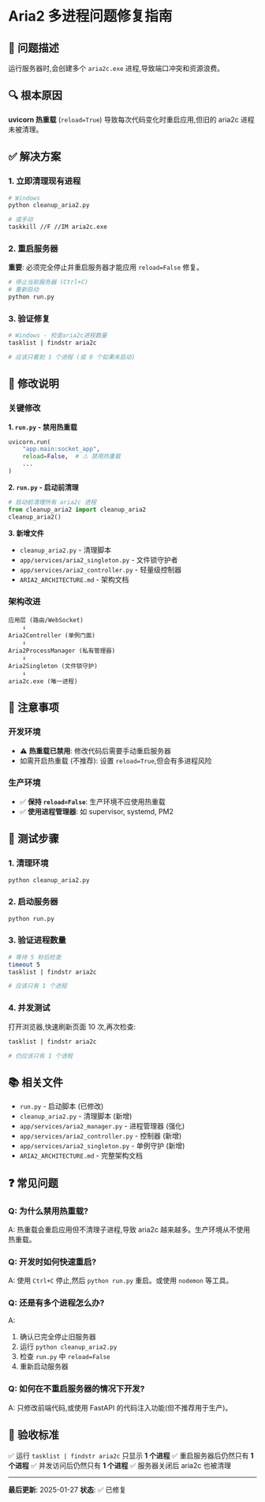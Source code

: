 # Aria2 多进程问题修复指南

## 🐛 问题描述

运行服务器时,会创建多个 `aria2c.exe` 进程,导致端口冲突和资源浪费。

## 🔍 根本原因

**uvicorn 热重载** (`reload=True`) 导致每次代码变化时重启应用,但旧的 aria2c 进程未被清理。

## ✅ 解决方案

### 1. 立即清理现有进程

```bash
# Windows
python cleanup_aria2.py

# 或手动
taskkill //F //IM aria2c.exe
```

### 2. 重启服务器

**重要**: 必须完全停止并重启服务器才能应用 `reload=False` 修复。

```bash
# 停止当前服务器 (Ctrl+C)
# 重新启动
python run.py
```

### 3. 验证修复

```bash
# Windows - 检查aria2c进程数量
tasklist | findstr aria2c

# 应该只看到 1 个进程 (或 0 个如果未启动)
```

## 📝 修改说明

### 关键修改

**1. `run.py` - 禁用热重载**
```python
uvicorn.run(
    "app.main:socket_app",
    reload=False,  # ⚠️ 禁用热重载
    ...
)
```

**2. `run.py` - 启动前清理**
```python
# 启动前清理所有 aria2c 进程
from cleanup_aria2 import cleanup_aria2
cleanup_aria2()
```

**3. 新增文件**
- `cleanup_aria2.py` - 清理脚本
- `app/services/aria2_singleton.py` - 文件锁守护者
- `app/services/aria2_controller.py` - 轻量级控制器
- `ARIA2_ARCHITECTURE.md` - 架构文档

### 架构改进

```
应用层 (路由/WebSocket)
    ↓
Aria2Controller (单例门面)
    ↓
Aria2ProcessManager (私有管理器)
    ↓
Aria2Singleton (文件锁守护)
    ↓
aria2c.exe (唯一进程)
```

## 🚨 注意事项

### 开发环境

- ⚠️ **热重载已禁用**: 修改代码后需要手动重启服务器
- 如需开启热重载 (不推荐): 设置 `reload=True`,但会有多进程风险

### 生产环境

- ✅ **保持 `reload=False`**: 生产环境不应使用热重载
- ✅ **使用进程管理器**: 如 supervisor, systemd, PM2

## 🧪 测试步骤

### 1. 清理环境

```bash
python cleanup_aria2.py
```

### 2. 启动服务器

```bash
python run.py
```

### 3. 验证进程数量

```bash
# 等待 5 秒后检查
timeout 5
tasklist | findstr aria2c

# 应该只有 1 个进程
```

### 4. 并发测试

打开浏览器,快速刷新页面 10 次,再次检查:

```bash
tasklist | findstr aria2c

# 仍应该只有 1 个进程
```

## 📚 相关文件

- `run.py` - 启动脚本 (已修改)
- `cleanup_aria2.py` - 清理脚本 (新增)
- `app/services/aria2_manager.py` - 进程管理器 (强化)
- `app/services/aria2_controller.py` - 控制器 (新增)
- `app/services/aria2_singleton.py` - 单例守护 (新增)
- `ARIA2_ARCHITECTURE.md` - 完整架构文档

## ❓ 常见问题

### Q: 为什么禁用热重载?

A: 热重载会重启应用但不清理子进程,导致 aria2c 越来越多。生产环境从不使用热重载。

### Q: 开发时如何快速重启?

A: 使用 `Ctrl+C` 停止,然后 `python run.py` 重启。或使用 `nodemon` 等工具。

### Q: 还是有多个进程怎么办?

A:
1. 确认已完全停止旧服务器
2. 运行 `python cleanup_aria2.py`
3. 检查 `run.py` 中 `reload=False`
4. 重新启动服务器

### Q: 如何在不重启服务器的情况下开发?

A: 只修改前端代码,或使用 FastAPI 的代码注入功能(但不推荐用于生产)。

## 🎯 验收标准

✅ 运行 `tasklist | findstr aria2c` 只显示 **1 个进程**
✅ 重启服务器后仍然只有 **1 个进程**
✅ 并发访问后仍然只有 **1 个进程**
✅ 服务器关闭后 aria2c 也被清理

---

**最后更新**: 2025-01-27
**状态**: ✅ 已修复
